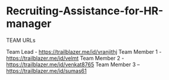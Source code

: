 # Recruiting-Assistance-for-HR-manager

  TEAM URLs
  
   Team Lead  -  https://trailblazer.me/id/vranjithj
Team Member 1 -  https://trailblazer.me/id/velmt
Team Member 2 -  https://trailblazer.me/id/venkat8765
Team Member 3 –  https://trailblazer.me/id/sumas61

